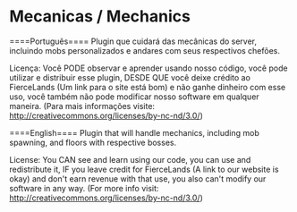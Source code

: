 # Mecanicas / Mechanics

====Português====
Plugin que cuidará das mecânicas do server, incluindo mobs personalizados e andares com seus respectivos chefões.

Licença: Você PODE observar e aprender usando nosso código, você pode utilizar e distribuir esse plugin, DESDE QUE você deixe crédito ao FierceLands (Um link para o site está bom) e não ganhe dinheiro com esse uso, você também não pode modificar nosso software em qualquer maneira. (Para mais informações visite: http://creativecommons.org/licenses/by-nc-nd/3.0/)

====English====
Plugin that will handle mechanics, including mob spawning, and floors with respective bosses.

License: You CAN see and learn using our code, you can use and redistribute it, IF you leave credit for FierceLands (A link to our website is okay) and don't earn revenue with that use, you also can't modify our software in any way. (For more info visit: http://creativecommons.org/licenses/by-nc-nd/3.0/)
